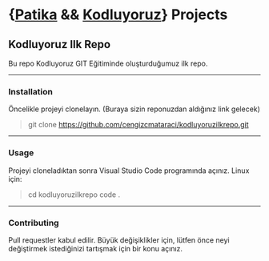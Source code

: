# {[Patika](https://www.patika.dev/tr) && [Kodluyoruz](https://www.kodluyoruz.org/)} Projects

## Kodluyoruz Ilk Repo
Bu repo Kodluyoruz GIT Eğitiminde oluşturduğumuz ilk repo.
***
### Installation
Öncelikle projeyi clonelayın. (Buraya sizin reponuzdan aldığınız link gelecek)
>git clone https://github.com/cengizcmataraci/kodluyoruzilkrepo.git
****
### Usage
Projeyi cloneladıktan sonra Visual Studio Code programında açınız.
Linux için:
>cd kodluyoruzilkrepo
code .
***
### Contributing
Pull requestler kabul edilir. Büyük değişiklikler için, lütfen önce neyi değiştirmek istediğinizi tartışmak için bir konu açınız.